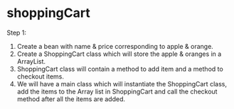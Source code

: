 # shoppingCart

Step 1:

1) Create a bean with name & price corresponding to apple & orange.
2) Create a ShoppingCart class which will store the apple & oranges in a ArrayList.
3) ShoppingCart class will contain a method to add item and a method to checkout items.
4) We will have a main class which will instantiate the ShoppingCart class, add the items to the Array list in ShoppingCart and call the checkout method after all the items are added.
